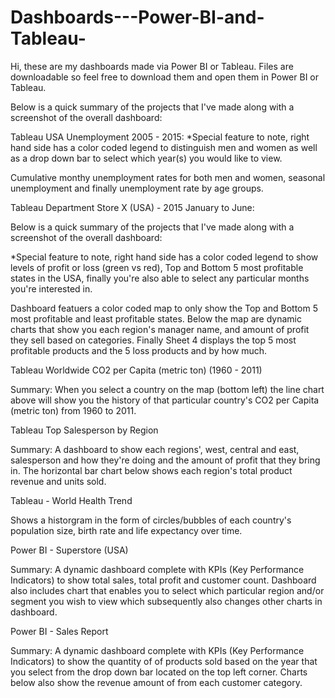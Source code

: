 # Dashboards---Power-BI-and-Tableau-
Hi, these are my dashboards made via Power BI or Tableau. Files are downloadable so feel free to download them and open them in Power BI or Tableau. 

Below is a quick summary of the projects that I've made along with a screenshot of the overall dashboard:

Tableau USA Unemployment 2005 - 2015: 
*Special feature to note, right hand side has a color coded legend to distinguish men and women as well as a drop down bar to select which year(s) you would like to view.

Cumulative monthy unemployment rates for both men and women, seasonal unemployment and finally unemployment rate by age groups. 



Tableau Department Store X (USA) - 2015 January to June:

Below is a quick summary of the projects that I've made along with a screenshot of the overall dashboard:

*Special feature to note, right hand side has a color coded legend to show levels of profit or loss (green vs red), Top and Bottom 5 most profitable states in the USA, finally you're also able to select any particular months you're interested in. 

Dashboard featuers a color coded map to only show the Top and Bottom 5 most profitable and least profitable states. Below the map are dynamic charts that show you each region's manager name, and amount of profit they sell based on categories. Finally Sheet 4 displays the top 5 most profitable products and the 5 loss products and by how much. 



Tableau Worldwide CO2 per Capita (metric ton) (1960 - 2011)

Summary: When you select a country on the map (bottom left) the line chart above will show you the history of that particular country's CO2 per Capita (metric ton) from 1960 to 2011. 


Tableau Top Salesperson by Region 

Summary: A dashboard to show each regions', west, central and east, salesperson and how they're doing and the amount of profit that they bring in. The horizontal bar chart below shows each region's total product revenue and units sold. 



Tableau - World Health Trend 

Shows a historgram in the form of circles/bubbles of each country's population size, birth rate and life expectancy over time. 

Power BI - Superstore (USA)

Summary: A dynamic dashboard complete with KPIs (Key Performance Indicators) to show total sales, total profit and customer count. Dashboard also includes chart that enables you to select which particular region and/or segment you wish to view which subsequently also changes other charts in dashboard. 

Power BI - Sales Report

Summary: A dynamic dashboard complete with KPIs (Key Performance Indicators) to show the quantity of of products sold based on the year that you select from the drop down bar located on the top left corner. Charts below also show the revenue amount of from each customer category.  







